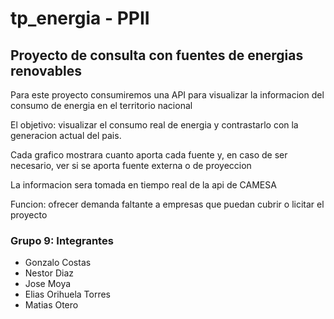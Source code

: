 # tp_energia - PPII

## Proyecto de consulta con fuentes de energias renovables
<p>Para este proyecto consumiremos una API para visualizar la informacion del consumo de energia en el territorio nacional</p>
<p>El objetivo: visualizar el consumo real de energia y contrastarlo con la generacion actual del pais.</p>
<p>Cada grafico mostrara cuanto aporta cada fuente y, en caso de ser necesario, ver si se aporta fuente externa o de proyeccion</p>
<p>La informacion sera tomada en tiempo real de la api de CAMESA</p>
<p>Funcion: ofrecer demanda faltante a empresas que puedan cubrir o licitar el proyecto</p>

### Grupo 9: Integrantes
<ul>
    <li>Gonzalo Costas</li>
    <li>Nestor Diaz</li>
    <li>Jose Moya</li>
    <li>Elias Orihuela Torres</li>
    <li>Matias Otero</li>
</ul>